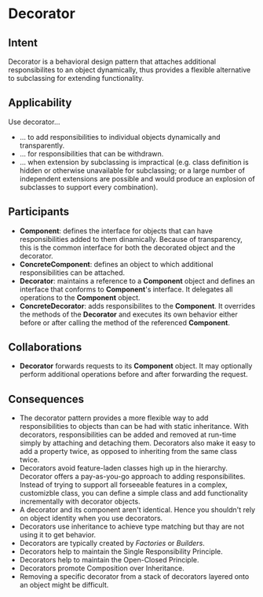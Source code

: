 # Decorator
## Intent
Decorator is a behavioral design pattern that attaches additional responsibilites to an object dynamically, thus provides a flexible alternative to subclassing for extending functionality.

## Applicability
Use decorator...
* ... to add responsibilities to individual objects dynamically and transparently.
* ... for responsibilities that can be withdrawn.
* ... when extension by subclassing is impractical (e.g. class definition is hidden or otherwise unavailable for subclassing; or a large number of independent extensions are possible and would produce an explosion of subclasses to support every combination).

## Participants
* **Component**: defines the interface for objects that can have responsibilities added to them dinamically. Because of transparency, this is the common interface for both the decorated object and the decorator.
* **ConcreteComponent**: defines an object to which additional responsibilities can be attached.
* **Decorator**: maintains a reference to a **Component** object and defines an interface that conforms to **Component**'s interface. It delegates all operations to the **Component** object.
* **ConcreteDecorator**: adds responsibilites to the **Component**. It overrides the methods of the **Decorator** and executes its own behavior either before or after calling the method of the referenced **Component**.

## Collaborations
* **Decorator** forwards requests to its **Component** object. It may optionally perform additional operations before and after forwarding the request.

## Consequences
* The decorator pattern provides a more flexible way to add responsibilities to objects than can be had with static inheritance. With decorators, responsibilities can be added and removed at run-time simply by attaching and detaching them. Decorators also make it easy to add a property twice, as opposed to inheriting from the same class twice.
* Decorators avoid feature-laden classes high up in the hierarchy. Decorator offers a pay-as-you-go approach to adding responsibilites. Instead of trying to support all forseeable features in a complex, customizble class, you can define a simple class and add functionality incrementally with decorator objects.
* A decorator and its component aren't identical. Hence you shouldn't rely on object identity when you use decorators.
* Decorators use inheritance to achieve type matching but thay are not using it to get behavior.
* Decorators are typically created by *Factories* or *Builders*.
* Decorators help to maintain the Single Responsibility Principle.
* Decorators help to maintain the Open-Closed Principle.
* Decorators promote Composition over Inheritance.
* Removing a specific decorator from a stack of decorators layered onto an object might be difficult.
